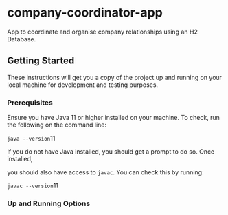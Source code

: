 # company-coordinator-app
App to coordinate and organise company relationships using an H2 Database.

Getting Started
---------------

These instructions will get you a copy of the project up and running on
your local machine for development and testing purposes.

### Prerequisites

Ensure you have Java 11 or higher installed on your machine. To check,
run the following on the command line:

`java --version`11

If you do not have Java installed, you should get a prompt to do so.
Once installed,

you should also have access to `javac`. You can check this by running:

`javac --version`11

### Up and Running Options

